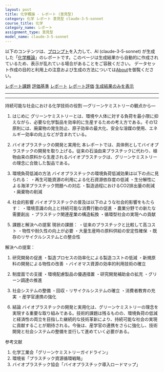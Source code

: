 ```yaml
---
layout: post
title: 化学概論 - レポート (意見型)
category: 化学 レポート 意見型 claude-3-5-sonnet
course_title: 化学
category_name: レポート
assignment_type: 意見型
model_name: claude-3-5-sonnet
---
```


以下のコンテンツは、[プロンプト](https://github.com/takedatoshiyuki/synthetic_assignments/tree/main/generated/化学/claude-3-5-sonnet/prompt_レポート-意見型.md)を入力して、AI (claude-3-5-sonnet) が生成した「[化学概論](/contents/化学/)」のレポートです。このページは生成結果から自動的に作成されているため、表示が乱れている場合があることをご容赦ください。
データセット作成の目的と利用上の注意および生成の方法については[About](/About)を御覧ください。

[レポート課題](../レポート課題-意見型)
[評価基準](../評価基準-意見型)
[レポート](../レポート-意見型)
[レポート評価](../レポート評価-意見型)
[生成結果のみを表示](https://github.com/takedatoshiyuki/synthetic_assignments/tree/main/generated/化学/claude-3-5-sonnet/レポート-意見型.md)
  

***
***
  
持続可能な社会における化学技術の役割
―グリーンケミストリーの観点から―

1. はじめに
グリーンケミストリーとは、環境や人体に対する負荷を最小限に抑えながら、必要な化学製品を効率的に生産するための考え方である。その12原則には、廃棄物の発生防止、原子効率の最大化、安全な溶媒の使用、エネルギー効率の向上などが含まれている。

2. バイオプラスチックの開発と実用化
本レポートでは、具体例としてバイオプラスチックの開発を取り上げる。従来の石油由来プラスチックに代わり、植物由来の原料から生産されるバイオプラスチックは、グリーンケミストリーの理念に合致した製品である。

3. 環境負荷低減の方法
バイオプラスチックの環境負荷低減効果は以下の点に見られる：
・再生可能資源の利用による化石資源依存度の低減
・生分解性による海洋プラスチック問題への対応
・製造過程におけるCO2排出量の削減
・廃棄物の削減

4. 社会的影響
バイオプラスチックの普及は以下のような社会的影響をもたらす：
・環境意識の向上と持続可能な消費行動の促進
・農業分野での新たな需要創出
・プラスチック関連産業の構造転換
・循環型社会の実現への貢献

5. 課題と解決への提案
現状の課題：
・従来のプラスチックと比較して高コスト
・物性や耐久性の向上が必要
・大量生産時の原料供給の安定性確保
・既存のリサイクルシステムとの整合性

解決への提案：
1) 研究開発の促進
・製造プロセスの効率化による製造コストの低減
・新規原料の開発による物性の改善
・バイオマス資源の効率的利用技術の確立

2) 制度面での支援
・環境配慮製品の優遇措置
・研究開発補助金の拡充
・グリーン調達の推進

3) 社会システムの整備
・回収・リサイクルシステムの確立
・消費者教育の充実
・産学官連携の強化

6. 結論
バイオプラスチックの開発と実用化は、グリーンケミストリーの理念を実現する重要な取り組みである。技術的課題は残るものの、環境負荷の低減と経済性の両立を目指した継続的な技術革新により、持続可能な社会の実現に貢献することが期待される。今後は、産学官の連携をさらに強化し、技術開発と社会システムの整備を並行して進めていく必要がある。

参考文献
1. 化学工業会「グリーンケミストリーガイドライン」
2. 環境省「プラスチック資源循環戦略」
3. バイオプラスチック協会「バイオプラスチック導入ロードマップ」
